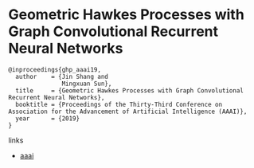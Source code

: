 # Geometric Hawkes Processes with Graph Convolutional Recurrent Neural Networks

```
@inproceedings{ghp_aaai19,
  author    = {Jin Shang and
               Mingxuan Sun},
  title     = {Geometric Hawkes Processes with Graph Convolutional Recurrent Neural Networks},
  booktitle = {Proceedings of the Thirty-Third Conference on Association for the Advancement of Artificial Intelligence (AAAI)},
  year      = {2019}
}
```

links
- [aaai](https://www.aaai.org/Papers/AAAI/2019/AAAI-ShangJin.7866.pdf)
